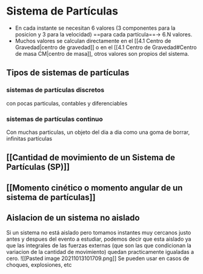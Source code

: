 # Sistema de Partículas
- En cada instante se necesitan 6 valores (3 componentes para la posicion y 3 para la velocidad) ==para cada partícula==-> 6.N valores.
- Muchos valores se calculan directamente en el [[4.1 Centro de Gravedad|centro de gravedad]] o en el [[4.1 Centro de Gravedad#Centro de masa CM|centro de masa]], otros valores son propios del sistema. 

## Tipos de sistemas de partículas
### sistemas de partículas discretos
con pocas particulas, contables y diferenciables
### sistemas de partículas continuo
Con muchas particulas, un objeto del dia a dia como una goma de borrar, infinitas partículas

 ## [[Cantidad de movimiento de un Sistema de Partículas (SP)]]
## [[Momento cinético o momento angular de un sistema de partículas]]


## Aislacion de un sistema no aislado
Si un sistema no está aislado pero tomamos instantes muy cercanos justo antes y despues del evento a estudiar, podemos decir que esta aislado ya que las integrales de las fuerzas externas (que son las que condicionan la variacion de la cantidad de movimiento) quedan practicamente igualadas a cero. ![[Pasted image 20211013101709.png]]
Se pueden usar en casos de choques, explosiones, etc

